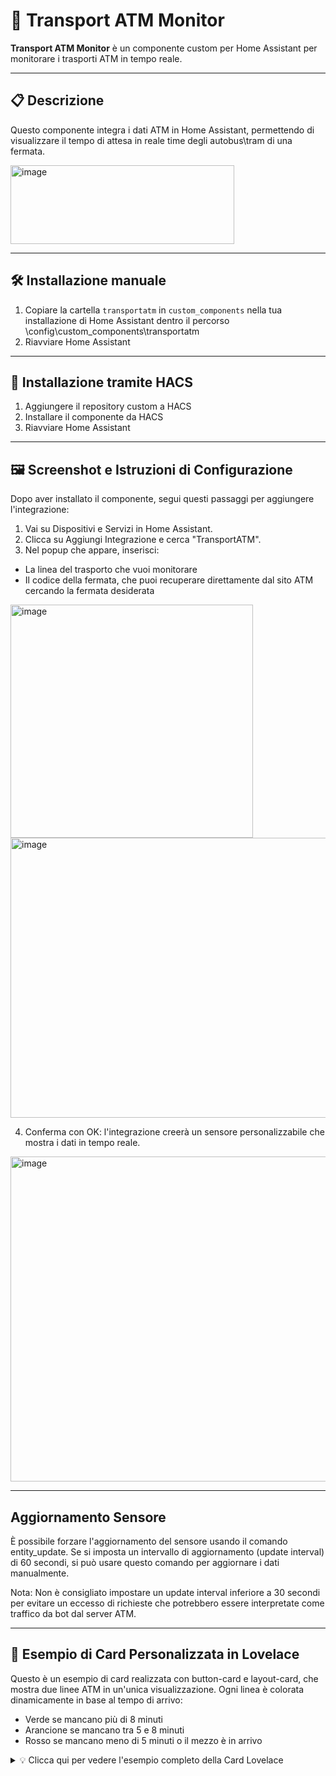 # 🚦 Transport ATM Monitor

**Transport ATM Monitor** è un componente custom per Home Assistant per monitorare i trasporti ATM in tempo reale.

---

## 📋 Descrizione

Questo componente integra i dati ATM in Home Assistant, permettendo di visualizzare il tempo di attesa in reale time degli autobus\tram di una fermata.

<img width="358" height="126" alt="image" src="https://github.com/user-attachments/assets/8ab6f4b8-8279-4284-baa0-bd9378e7c15e" />

---

## 🛠️ Installazione manuale

1. Copiare la cartella `transportatm` in `custom_components` nella tua installazione di Home Assistant dentro il percorso \config\custom_components\transportatm
3. Riavviare Home Assistant  

---

## 📲 Installazione tramite HACS 

1. Aggiungere il repository custom a HACS
2. Installare il componente da HACS
3. Riavviare Home Assistant

---

## 🖼️ Screenshot e Istruzioni di Configurazione
Dopo aver installato il componente, segui questi passaggi per aggiungere l'integrazione:

1. Vai su Dispositivi e Servizi in Home Assistant.
2. Clicca su Aggiungi Integrazione e cerca "TransportATM".
3. Nel popup che appare, inserisci:
  -  La linea del trasporto che vuoi monitorare
  -  Il codice della fermata, che puoi recuperare direttamente dal sito ATM cercando la fermata desiderata

<img width="388" height="373" alt="image" src="https://github.com/user-attachments/assets/c4252dd5-173e-4488-81a9-14000ac530c2" />

<img width="877" height="448" alt="image" src="https://github.com/user-attachments/assets/d7e83f09-cae7-41cd-9398-2816970b7496" />

4. Conferma con OK: l'integrazione creerà un sensore personalizzabile che mostra i dati in tempo reale.

<img width="567" height="520" alt="image" src="https://github.com/user-attachments/assets/30d10aae-2080-4fdb-ab60-e7edd17c518f" />

--- 

## Aggiornamento Sensore
È possibile forzare l'aggiornamento del sensore usando il comando entity_update.
Se si imposta un intervallo di aggiornamento (update interval) di 60 secondi, si può usare questo comando per aggiornare i dati manualmente.

Nota:
Non è consigliato impostare un update interval inferiore a 30 secondi per evitare un eccesso di richieste che potrebbero essere interpretate come traffico da bot dal server ATM.

---

## 🧩 Esempio di Card Personalizzata in Lovelace

Questo è un esempio di card realizzata con button-card e layout-card, che mostra due linee ATM in un'unica visualizzazione. Ogni linea è colorata dinamicamente in base al tempo di arrivo:
- Verde se mancano più di 8 minuti
- Arancione se mancano tra 5 e 8 minuti
- Rosso se mancano meno di 5 minuti o il mezzo è in arrivo

<details>
<summary>💡 Clicca qui per vedere l'esempio completo della Card Lovelace</summary>

```yaml
(type: custom:layout-card
layout_type: custom:grid-layout
cards:
  - type: custom:button-card
    name: 🚋 Fermata Bus
    styles:
      card:
        - height: 110px
        - width: 350px
        - border-radius: 15px
        - padding: 10px 15px
        - font-size: 20px
        - text-shadow: 0px 0px 5px black
        - text-transform: capitalize
        - margin-left: "-10px"
      grid:
        - grid-template-areas: '"n" "Linea1" "Linea2"'
        - grid-template-columns: 1fr
        - grid-template-rows: min-content min-content min-content
      name:
        - font-weight: bold
        - font-size: 23px
        - color: goldenrod
        - align-self: start
        - justify-self: start
        - padding-bottom: 4px
      custom_fields:
        Linea1:
          - justify-self: start
          - text-align: left
          - font-size: 16px
          - padding-bottom: 4px
        Linea2:
          - justify-self: start
          - text-align: left
          - font-size: 16px
    custom_fields:
      Linea1: |
        [[[ 
          let stato = states['sensor.transportatm211335_2']?.state || 'N/A';
          let colore = 'gray';
          if (stato.toLowerCase().includes('arrivo')) {
            colore = 'red';
          } else {
            let minuti = parseInt(stato);
            if (!isNaN(minuti)) {
              if (minuti > 8) colore = 'limegreen';
              else if (minuti > 4) colore = 'orange';
              else colore = 'red';
            }
          }
          return `<ha-icon icon="mdi:bus-clock" style="width: 20px; height: 20px; color: ${colore}; margin-right: 5px;"></ha-icon>
                  <span>Linea 1: <span style="color: ${colore}">${stato}</span></span>`;
        ]]]
      Linea2: |
        [[[ 
          let stato = states['sensor.transportatm9211335_2']?.state || 'N/A';
          let colore = 'gray';
          if (stato.toLowerCase().includes('arrivo')) {
            colore = 'red';
          } else {
            let minuti = parseInt(stato);
            if (!isNaN(minuti)) {
              if (minuti > 8) colore = 'limegreen';
              else if (minuti > 4) colore = 'orange';
              else colore = 'red';
            }
          }
          return `<ha-icon icon="mdi:bus-clock" style="width: 20px; height: 20px; color: ${colore}; margin-right: 5px;"></ha-icon>
                  <span>Linea 2: <span style="color: ${colore}">${stato}</span></span>`;
        ]]]
grid_options:
  columns: 9
  rows: 2
layout:
  grid-template-columns: 60% 1
  grid-template-rows: auto
  grid-template-areas: |
    "main notify update")


